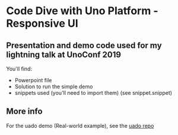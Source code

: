 # Code Dive with Uno Platform - Responsive UI

## Presentation and demo code used for my lightning talk at UnoConf 2019
You'll find:
* Powerpoint file
* Solution to run the simple demo
* snippets used (you'll need to import them) (see snippet.snippet)

## More info
For the uado demo (Real-world example), see the [uado repo](https://github.com/unoplatform/uado)

